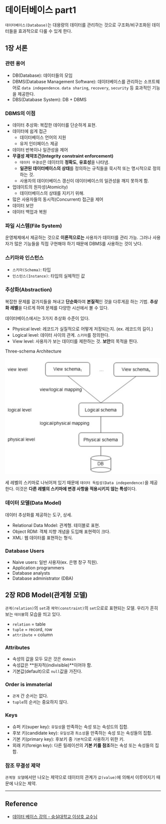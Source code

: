 # 데이터베이스 part1

`데이터베이스(Database)`는 대용량의 데이터를 관리하는 것으로 구조화/비구조화된 데이터들을 효과적으로 다룰 수 있게 한다.

## 1장 서론

### 관련 용어

- DB(Database): 데이터들의 모임
- DBMS(Database Management Software): 데이터베이스를 관리하는 소프트웨어로 `data independence`. `data sharing`, `recovery`, `security` 등 효과적인 기능을 제공한다.
- DBS(Database System): DB + DBMS

### DBMS의 이점

- 데이터 추상화: 복잡한 데이터를 단순하게 표현.
- 데이터에 쉽게 접근
  - 데이터베이스 언어의 지원
  - 유저 인터페이스 제공
- 데이터 반복이나 일관성을 제어
- **무결성 제약조건(Integrity constraint enforcement)**
  - `데이터 무결성`은 데이터의 **정확도**, **유효성**을 나타냄.
  - **일관된 데이터베이스의 상태**를 정의하는 규칙들을 묵시적 또는 명시적으로 정의하는 것.
  - 사용자의 데이터베이스 갱신이 데이터베이스의 일관성을 깨지 못하게 함.
- 업데이트의 원자성(Atomicity)
  - 데이터베이스의 상태를 지키기 위해.
- 많은 사용자들의 동시적(Concurrent) 접근을 제어
- 데이터 보안
- 데이터 백업과 복원

### 파일 시스템(File System)

운영체제에서 제공하는 것으로 **이론적으로는** 사용자가 데이터를 관리 가능. 그러나 사용자가 많은 기능들을 직접 구현해야 하기 때문에 DBMS를 사용하는 것이 낫다.

### 스키마와 인스턴스

- `스키마(Schema)`: 타입
- `인스턴스(Instance)`: 타입의 실체적인 값

### 추상화(Abstraction)

복잡한 문제를 겉가지들을 쳐내고 **단순화**하여 **본질적**인 것을 다루게끔 하는 기법. **추상화 레벨**을 다르게 하여 문제를 다양한 시선에서 볼 수 있다.

데이터베이스에서는 3가지 추상화 수준이 있다.

- Physical level: 레코드가 실질적으로 어떻게 저장되는지. (ex. 레코드의 길이.)
- Logical level: 데이터 사이의 관계. `스키마`를 정의한다.
- View level: 사용자가 보는 데이터를 제한하는 것. **보안**의 목적을 띈다.

Three-schema Architecture

![](images/threelevel.png)

세 레벨의 스키마로 나뉘어져 있기 때문에 `데이터 독립성(Data independence)`을 제공한다. 이것은 **다른 레벨의 스키마에 변경 사항을 적용시키지 않는 특성**이다.

### 데이터 모델(Data Model)

데이터 추상화를 제공하는 도구, 상세.

- Relational Data Model: 관계형. 테이블로 표현.
- Object RDM: 객체 지향 개념을 도입해 표현력이 크다.
- XML: 웹 데이터를 표현하는 형식.

### Database Users

- Naive users: 일반 사용자(ex. 은행 창구 직원).
- Application programmers
- Database analysts
- Database administrator (DBA)

## 2장 RDB Model(관계형 모델)

`관계(relation)`의 `set`과 `제약(constraint)`의 `set`으로로 표현되는 모델. 우리가 흔히 보는 `테이블`의 모습을 띄고 있다.

- `relation` = table
- `tuple` = record, row
- `attribute` = column

### Attributes

- 속성의 값을 모두 모은 것은 `domain`
- 속성값은 **원자적(indivisible)**이어야 함.
- 기본값(default)으로 `null`값을 가진다.

### Order is immaterial

- `관계` 간 순서는 없다.
- `tuple`의 순서는 중요하지 않다.

### Keys

- 슈퍼 키(super key): `유일성`을 만족하는 속성 또는 속성드의 집합.
- 후보 키(candidate key): `유일성`과 `최소성`을 만족하는 속성 또는 속성들의 집합.
- 기본 키(primary key): 후보키 중 `기본적`으로 사용하기 위한 키.
- 외래 키(foreign key): 다른 릴레이션의 **기본 키를 참조**하는 속성 또는 속성들의 집합.

### 참조 무결성 제약

`관계형 모델`에서만 나오는 제약으로 데이터의 관계가 `값(value)`에 의해서 이루어지기 때문에 나오는 제약.

---

## Reference

- [데이터 베이스 강의 - 숭실대학교 이상호 교수님](http://www.kocw.net/home/search/kemView.do?kemId=1132753)
